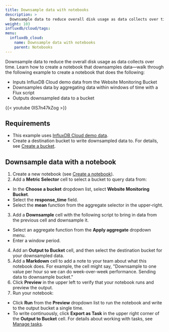 ```yaml
---
title: Downsample data with notebooks
description: >
  Downsample data to reduce overall disk usage as data collects over time.
weight: 103
influxdb/cloud/tags:
menu:
  influxdb_cloud:
    name: Downsample data with notebooks
    parent: Notebooks
---
```


Downsample data to reduce the overall disk usage as data collects over time.
Learn how to create a notebook that downsamples data—walk through the following example to create a notebook that does the following:

- Inputs InfluxDB Cloud demo data from the Website Monitoring Bucket
- Downsamples data by aggregating data within windows of time with a Flux script
- Outputs downsampled data to a bucket

{{< youtube 0lS7n47kZog >}}

## Requirements

- This example uses [InfluxDB Cloud demo data](/influxdb/cloud/reference/sample-data/#influxdb-cloud-demo-data).
- Create a destination bucket to write downsampled data to. For details, see [Create a bucket](/influxdb/cloud/organizations/buckets/create-bucket/).

## Downsample data with a notebook

1. Create a new notebook (see [Create a notebook](/influxdb/cloud/notebooks/create-notebook/)).
2. Add a **Metric Selector** cell to select a bucket to query data from:
  - In the **Choose a bucket** dropdown list, select **Website Monitoring Bucket**.
  - Select the **response_time** field.
  - Select the **mean** function from the aggregate selector in the upper-right.
3. Add a **Downsample** cell with the following script to bring in data from the previous cell and downsample it.
  - Select an aggregate function from the **Apply aggregate** dropdown menu.
  - Enter a window period. 
4. Add an **Output to Bucket** cell, and then select the destination bucket for your downsampled data.
5. Add a **Markdown** cell to add a note to your team about what this notebook does. For example, the cell might say, "Downsample to one value per hour so we can do week-over-week performance. Sending data to downsample bucket."
6. Click **Preview** in the upper left to verify that your notebook runs and preview the output.
7. Run your notebook:
  - Click **Run** from the **Preview** dropdown list to run the notebook and write to the output bucket a single time.
  - To write continuously, click **Export as Task** in the upper right corner of the **Output to Bucket** cell. For details about working with tasks, see [Manage tasks](/influxdb/cloud/process-data/manage-tasks/).
